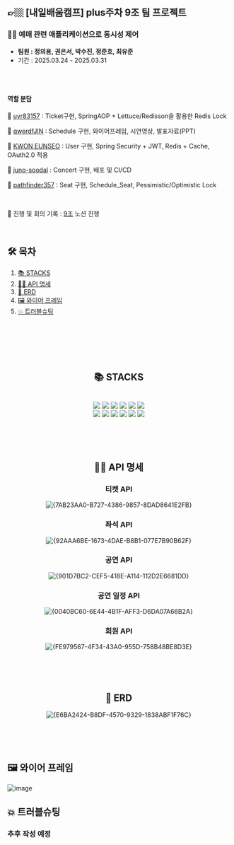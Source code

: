 ## 👉🏼 [내일배움캠프] plus주차 9조 팀 프로젝트

### 🙋‍♀️ 예매 관련 애플리케이션으로 동시성 제어
- **팀원 : 정의용, 권은서, 박수진, 정준호, 최유준**
- 기간 : 2025.03.24 - 2025.03.31


<br><br>

#### 역할 분담
👑 [uyr83157](https://github.com/uyr83157) : Ticket구현, SpringAOP + Lettuce/Redisson을 활용한 Redis Lock <p>
🐶 [qwerdfJIN](https://github.com/qwerdfJIN) : Schedule 구현, 와이어프레임, 시연영상, 발표자료(PPT) <p>
🍊 [KWON EUNSEO](https://github.com/euuns) : User 구현, Spring Security + JWT, Redis + Cache, OAuth2.0 적용 <p>
🦦 [juno-soodal](https://github.com/juno-soodal) : Concert 구현, 배포 및 CI/CD <p>
🚗 [pathfinder357](https://github.com/pathfinder357) : Seat 구현, Schedule_Seat, Pessimistic/Optimistic Lock

<br>

📑 진행 및 회의 기록 : [9조](https://www.notion.so/teamsparta/9-1c02dc3ef51480858442cf81cd861b92#1c02dc3ef51481f191b4c1e6e7c44893) 노션 진행

<br>

## 🛠 목차

1. [📚 STACKS](#-STACKS)
2. [👩🏻‍ API 명세](#-API-명세)
3. [👩 ERD](#-ERD)
4. [🖼️ 와이어 프레임](#-와이어-프레임)
5. [💥 트러블슈팅](#-트러블슈팅)
<br>   

<br><br><br>

<div align=center> 

## 📚 STACKS

<br>

<img src="https://img.shields.io/badge/java-007396?style=for-the-badge&logo=java&logoColor=white"> 
<img src="https://img.shields.io/badge/mysql-4479A1?style=for-the-badge&logo=mysql&logoColor=white">
<img src="https://img.shields.io/badge/redis-FF4438?style=for-the-badge&logo=git&logoColor=white">
<img src="https://img.shields.io/badge/spring-6DB33F?style=for-the-badge&logo=spring&logoColor=white">
<img src="https://img.shields.io/badge/springboot-6DB33F?style=for-the-badge&logo=springboot&logoColor=white">
<img src="https://img.shields.io/badge/springsecurity-6DB33F?style=for-the-badge&logo=springboot&logoColor=white">
<br>
<img src="https://img.shields.io/badge/gradle-02303A?style=for-the-badge&logo=gradle&logoColor=white">
<img src="https://img.shields.io/badge/github-181717?style=for-the-badge&logo=github&logoColor=white">
<img src="https://img.shields.io/badge/git-F05032?style=for-the-badge&logo=git&logoColor=white">
<img src="https://img.shields.io/badge/docker-2496ED?style=for-the-badge&logo=git&logoColor=white">
<img src="https://img.shields.io/badge/postman-FF6C37?style=for-the-badge&logo=git&logoColor=white">
<img src="https://img.shields.io/badge/intellijidea-000000?style=for-the-badge&logo=git&logoColor=white">

<br><br><br>

## 👩🏻‍ API 명세
### 티켓 API
![{7AB23AA0-B727-4386-9857-8DAD8641E2FB}](https://github.com/user-attachments/assets/a730c574-1dc7-47a4-9834-3cd9d36f6646)


### 좌석 API
![{92AAA6BE-1673-4DAE-B8B1-077E7B90B62F}](https://github.com/user-attachments/assets/dca7b75b-e056-4d4e-ab10-d5f96efc3b40)


### 공연 API
![{901D7BC2-CEF5-418E-A114-112D2E6681DD}](https://github.com/user-attachments/assets/3c3a92f3-b8d0-46bc-9826-07c1d49c8814)


### 공연 일정 API
![{0040BC60-6E44-4B1F-AFF3-D6DA07A66B2A}](https://github.com/user-attachments/assets/1c5519c4-6818-4714-a255-6126ce839428)


### 회원 API
![{FE979567-4F34-43A0-955D-758B48BE8D3E}](https://github.com/user-attachments/assets/c2bfbe50-bd13-488a-8796-5d6d08f1f07e)

<br><br><br>

## 👩 ERD
![{E6BA2424-B8DF-4570-9329-1838ABF1F76C}](https://github.com/user-attachments/assets/f9bdf616-b990-42fd-b90a-9125e8ce104d)


<br><br><br>

<div align=left> 

## 🖼️ 와이어 프레임
![image](https://github.com/user-attachments/assets/35168a65-a93a-43a9-8298-d7ae4d2bb7fd)


## 💥 트러블슈팅

### 추후 작성 예정

<br>

